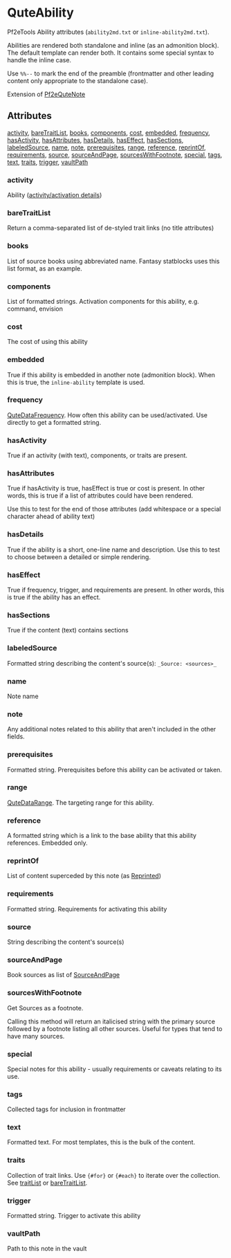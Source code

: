 # QuteAbility

Pf2eTools Ability attributes (`ability2md.txt` or `inline-ability2md.txt`).

Abilities are rendered both standalone and inline (as an admonition block).
The default template can render both. It contains some special syntax to handle
the inline case.

Use `%%--` to mark the end of the preamble (frontmatter and
other leading content only appropriate to the standalone case).

Extension of [Pf2eQuteNote](Pf2eQuteNote.md)

## Attributes

[activity](#activity), [bareTraitList](#baretraitlist), [books](#books), [components](#components), [cost](#cost), [embedded](#embedded), [frequency](#frequency), [hasActivity](#hasactivity), [hasAttributes](#hasattributes), [hasDetails](#hasdetails), [hasEffect](#haseffect), [hasSections](#hassections), [labeledSource](#labeledsource), [name](#name), [note](#note), [prerequisites](#prerequisites), [range](#range), [reference](#reference), [reprintOf](#reprintof), [requirements](#requirements), [source](#source), [sourceAndPage](#sourceandpage), [sourcesWithFootnote](#sourceswithfootnote), [special](#special), [tags](#tags), [text](#text), [traits](#traits), [trigger](#trigger), [vaultPath](#vaultpath)


### activity

Ability ([activity/activation details](QuteDataActivity.md))

### bareTraitList

Return a comma-separated list of de-styled trait links (no title attributes)

### books

List of source books using abbreviated name. Fantasy statblocks uses this list format, as an example.

### components

List of formatted strings. Activation components for this ability, e.g. command, envision

### cost

The cost of using this ability

### embedded

True if this ability is embedded in another note (admonition block).
When this is true, the `inline-ability` template is used.

### frequency

[QuteDataFrequency](QuteDataFrequency.md).
How often this ability can be used/activated. Use directly to get a formatted string.

### hasActivity

True if an activity (with text), components, or traits are present.

### hasAttributes

True if hasActivity is true, hasEffect is true or cost is present.
In other words, this is true if a list of attributes could have been rendered.

Use this to test for the end of those attributes (add whitespace or a special
character ahead of ability text)

### hasDetails

True if the ability is a short, one-line name and description.
Use this to test to choose between a detailed or simple rendering.

### hasEffect

True if frequency, trigger, and requirements are present. In other words, this is true if the ability has an effect.

### hasSections

True if the content (text) contains sections

### labeledSource

Formatted string describing the content's source(s): `_Source: <sources>_`

### name

Note name

### note

Any additional notes related to this ability that aren't included in the other fields.

### prerequisites

Formatted string. Prerequisites before this ability can be activated or taken.

### range

[QuteDataRange](QuteDataRange/README.md). The targeting range for this ability.

### reference

A formatted string which is a link to the base ability that this ability references. Embedded only.

### reprintOf

List of content superceded by this note (as [Reprinted](../Reprinted.md))

### requirements

Formatted string. Requirements for activating this ability

### source

String describing the content's source(s)

### sourceAndPage

Book sources as list of [SourceAndPage](../SourceAndPage.md)

### sourcesWithFootnote

Get Sources as a footnote.

Calling this method will return an italicised string with the primary source
followed by a footnote listing all other sources. Useful for types
that tend to have many sources.

### special

Special notes for this ability - usually requirements or caveats relating to its use.

### tags

Collected tags for inclusion in frontmatter

### text

Formatted text. For most templates, this is the bulk of the content.

### traits

Collection of trait links. Use `{#for}` or `{#each}` to iterate over the collection.
See [traitList](#traitlist) or [bareTraitList](#baretraitlist).

### trigger

Formatted string. Trigger to activate this ability

### vaultPath

Path to this note in the vault
